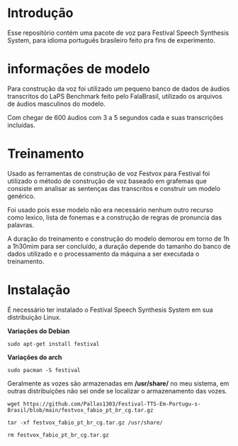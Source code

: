 # Introdução

Esse repositório contém uma pacote de voz para Festival Speech Synthesis System, para idioma português brasileiro feito pra fins de experimento.

# informações de modelo
Para construção da voz foi utilizado um pequeno banco de dados de áudios transcritos do LaPS Benchmark feito pelo FalaBrasil, utilizado os arquivos de áudios masculinos do modelo. 

Com chegar de 600 áudios com 3 a 5 segundos cada e suas transcrições incluídas. 

# Treinamento
Usado as ferramentas de construção de voz Festvox para Festival foi utilizado o método de construção de voz baseado em grafemas que consiste em analisar as sentenças das transcritos e construir um modelo genérico.

Foi usado pois esse modelo não era necessário nenhum outro recurso como lexico, lista de fonemas e a construção de regras de pronuncia das palavras. 

A duração do treinamento e construção do modelo demorou em torno de 1h a 1h30mim para ser concluído, a duração depende do tamanho do banco de dados utilizado e o processamento da máquina a ser executada o treinamento. 

# Instalação
É necessário ter instalado o Festival Speech Synthesis System em sua distribuição Linux. 

**Variações  do Debian**

```sudo apt-get install festival```

**Variações do arch**

```sudo pacman -S festival```

Geralmente as vozes são armazenadas em **/usr/share/** no meu sistema, em outras distribuições não sei onde se localizar o armazenamento das vozes. 

```wget https://github.com/Pallas1303/Festival-TTS-Em-Portugu-s-Brasil/blob/main/festvox_fabio_pt_br_cg.tar.gz```

```tar -xf festvox_fabio_pt_br_cg.tar.gz /usr/share/```

```rm festvox_fabio_pt_br_cg.tar.gz```

